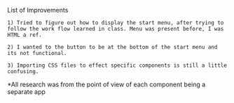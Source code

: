 List of Improvements

    1) Tried to figure out how to display the start menu, after trying to follow the work flow learned in class. Menu was present before, I was HTML a ref.

    2) I wanted to the button to be at the bottom of the start menu and its not functional.

    3) Importing CSS files to effect specific components is still a little confusing.

*All research was from the point of view of each component being a separate app